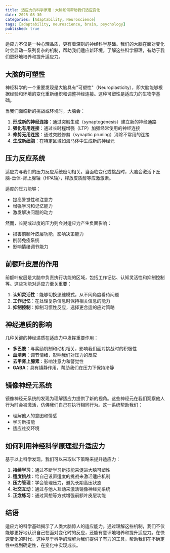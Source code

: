 ```yaml
---
title: 适应力的科学原理：大脑如何帮助我们适应变化
date: 2025-08-30
categories: [Adaptability, Neuroscience]
tags: [adaptability, neuroscience, brain, psychology]
published: true
---
```


适应力不仅是一种心理品质，更有着深刻的神经科学基础。我们的大脑在面对变化时会启动一系列复杂的机制，帮助我们适应新环境。了解这些科学原理，有助于我们更好地培养和提升适应力。

## 大脑的可塑性

神经科学的一个重要发现是大脑具有"可塑性"（Neuroplasticity），即大脑能够根据经验和环境的变化重新组织和调整神经连接。这种可塑性是适应力的生物学基础。

当我们面临新的挑战或环境时，大脑会：

1. **形成新的神经连接**：通过突触生成（synaptogenesis）建立新的神经通路
2. **强化有用连接**：通过长时程增强（LTP）加强经常使用的神经连接
3. **修剪无用连接**：通过突触修剪（synaptic pruning）消除不常用的连接
4. **生成新细胞**：在特定区域如海马体中生成新的神经元

## 压力反应系统

适应力与我们的压力反应系统密切相关。当面临变化或挑战时，大脑会激活下丘脑-垂体-肾上腺轴（HPA轴），释放皮质醇等应激激素。

适度的压力能够：

- 提高警觉性和注意力
- 增强学习和记忆能力
- 激发解决问题的动力

然而，长期或过度的压力则会对适应力产生负面影响：

- 损害前额叶皮层功能，影响决策能力
- 削弱免疫系统
- 影响情绪调节能力

## 前额叶皮层的作用

前额叶皮层是大脑中负责执行功能的区域，包括工作记忆、认知灵活性和抑制控制等。这些功能对适应力至关重要：

1. **认知灵活性**：能够切换思维模式，从不同角度看待问题
2. **工作记忆**：在处理复杂信息时保持相关信息的能力
3. **抑制控制**：抑制习惯性反应，选择更合适的应对策略

## 神经递质的影响

几种关键的神经递质在适应力中发挥重要作用：

- **多巴胺**：与奖励机制和动机相关，影响我们面对挑战时的积极性
- **血清素**：调节情绪，影响我们对压力的反应
- **去甲肾上腺素**：影响注意力和警觉性
- **GABA**：具有镇静作用，帮助我们在压力下保持冷静

## 镜像神经元系统

镜像神经元系统的发现为理解适应力提供了新的视角。这些神经元在我们观察他人行为时会被激活，仿佛我们自己在执行相同行为。这一系统帮助我们：

- 理解他人的意图和情感
- 学习新技能
- 适应社交环境

## 如何利用神经科学原理提升适应力

基于以上科学发现，我们可以采取以下策略来提升适应力：

1. **持续学习**：通过不断学习新技能来促进大脑可塑性
2. **适度挑战**：给自己设置适度的挑战来激活适应机制
3. **压力管理**：学会管理压力，避免长期高压状态
4. **社交互动**：通过与他人互动来激活镜像神经元系统
5. **正念练习**：通过冥想等方式增强前额叶皮层功能

## 结语

适应力的科学基础揭示了人类大脑惊人的适应能力。通过理解这些机制，我们不仅能够更好地认识自己在面对变化时的反应，还能有意识地培养和提升适应力。在快速变化的时代，这种基于科学的理解为我们提供了有力的工具，帮助我们在不确定性中找到确定性，在变化中实现成长。